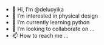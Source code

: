 - 👋 Hi, I’m @deluoyika
- 👀 I’m interested in physical design
- 🌱 I’m currently learning python
- 💞️ I’m looking to collaborate on ...
- 📫 How to reach me ...

<!---
deluoyika/deluoyika is a ✨ special ✨ repository because its `README.md` (this file) appears on your GitHub profile.
You can click the Preview link to take a look at your changes.
--->
